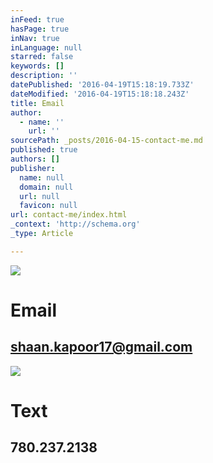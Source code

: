 ```yaml
---
inFeed: true
hasPage: true
inNav: true
inLanguage: null
starred: false
keywords: []
description: ''
datePublished: '2016-04-19T15:18:19.733Z'
dateModified: '2016-04-19T15:18:18.243Z'
title: Email
author:
  - name: ''
    url: ''
sourcePath: _posts/2016-04-15-contact-me.md
published: true
authors: []
publisher:
  name: null
  domain: null
  url: null
  favicon: null
url: contact-me/index.html
_context: 'http://schema.org'
_type: Article

---
```

![](https://s3-us-west-2.amazonaws.com/the-grid-img/p/4a1df7af36422460c349e892b3513fadfac250d7.jpg)

# Email

## shaan.kapoor17@gmail.com
![](https://s3-us-west-2.amazonaws.com/the-grid-img/p/cadc43e7e8211a0982607e1180e9b646b33bda0d.jpg)

# Text

## 780.237.2138